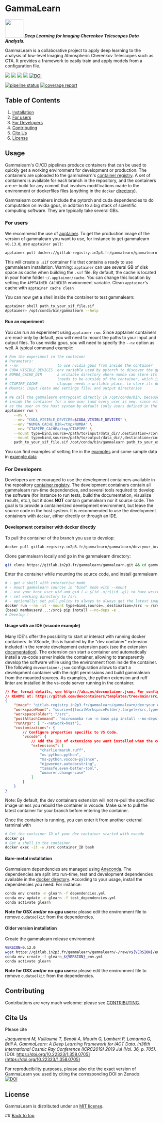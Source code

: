 # GammaLearn

<p align="left">
<img src="https://gammalearn.pages.in2p3.fr/pages/images/glearn.png" width="60px" >
<b><i>Deep Learning for Imaging Cherenkov Telescopes Data Analysis.</b></i>
</p>

GammaLearn is a collaborative project to apply deep learning to the analysis of low-level Imaging Atmospheric Cherenkov Telescopes such as CTA.
It provides a framework to easily train and apply models from a configuration file.


[![](https://img.shields.io/badge/GammaLearn-Pages-yellow)](https://purl.org/gammalearn)
[![](https://img.shields.io/badge/GammaLearn-Code-blue)](https://gitlab.in2p3.fr/gammalearn/gammalearn)
[![](https://img.shields.io/badge/GammaLearn-Documentation-orange)](https://gammalearn.pages.in2p3.fr/gammalearn)
[![](https://img.shields.io/badge/GammaLearn-Slack-green)](https://gammalearn.slack.com/)
[![DOI](https://zenodo.org/badge/DOI/10.5281/zenodo.5879803.svg)](https://doi.org/10.5281/zenodo.5879803)

[![pipeline status](https://gitlab.in2p3.fr//gammalearn/gammalearn/badges/master/pipeline.svg)](https://gitlab.in2p3.fr//gammalearn/gammalearn/-/commits/master)
[![coverage report](https://gitlab.in2p3.fr/gammalearn/gammalearn/badges/master/coverage.svg)](https://gammalearn.pages.in2p3.fr/gammalearn/htmlcov)

## Table of Contents

1. [Installation](#usage)
  1. [For users](#for-users)
  1. [For Developers](#for-developers)
1. [Contributing](#contributing)
1. [Cite Us](#cite-us)
1. [License](#license)


## Usage

Gammalearn's CI/CD pipelines produce containers that can be used to quickly get a working environment for development or production. The containers are uploaded to the gammalearn's [container registry](https://gitlab.in2p3.fr/gammalearn/gammalearn/container_registry). A set of containers is available for each branch in the repository, and the containers are re-build for any commit that involves modifications  made to the environment or dockerfiles files (anything in the `docker` [directory](https://gitlab.in2p3.fr/gammalearn/gammalearn/-/tree/master/docker)).

Gammalearn containers include the pytorch and cuda dependencies to do computation on nvidia gpus, in addition to a big stack of scientific computing software. They are typically take several GBs. 

### For users

We recommend the use of [apptainer](https://apptainer.org/). To get the production image of the version of gammalearn you want to use, for instance to get gammalearn `v0.13.0`, use `apptainer pull`:
```bash
apptainer pull docker://gitlab-registry.in2p3.fr/gammalearn/gammalearn:v0.13.0
```

This will create a `.sif` container file that contains a ready to use gammalearn installation. Warning: `apptainer` can use several GB of disk space as cache when building the `.sif` file. By default, the cache is located in your home folder `~/.apptainer/cache`. You can change this location by setting the `APPTAINER_CACHEDIR` environment variable. Clean `apptainer`'s cache with `apptainer cache clean`

You can now get a shell inside the container to test gammalearn:
```bash
apptainer shell path_to_your_sif_file.sif
Apptainer> /opt/conda/bin/gammalearn --help
```

#### Run an experiment

You can run an experiment using `apptainer run`. Since apptainer containers are read-only by default, you will need to mount the paths to your input and output files. To use nvidia gpus, you will need to specify the `--nv` option as well. A typical command example:

```bash 
# Run the experiment in the container
# Parameters:
# --nv                  to use nvidia gpus from inside the container
# CUDA_VISIBLE_DEVICES  env variable used by pytorch to discover the gpus
# NUMBA_CACHE_DIR       a writable directory where numba can store its compiled functions
#                       (needs to be outside of the container, which is read-only)
# CTAPIPE_CACHE         ctapipe needs a writable place, to store its downloaded files.
# Mounts: input (data and settings file) and output directories
# 
# We call the gammalearn entrypoint directly in /opt/conda/bin, because micromamba is not initialized
# inside the container for a new user (and every user is new, since with apptainer the user remains the same
# as the user on the host system by default (only users defined in the containers are known))
apptainer run \
    --nv \
    --env "CUDA_VISIBLE_DEVICES=$CUDA_VISIBLE_DEVICES" \
    --env "NUMBA_CACHE_DIR=/tmp/NUMBA" \
    --env "CTAPIPE_CACHE=/tmp/CTAPIPE" \
    --mount type=bind,source=/path/to/input/data_dir/,destination=/corresponding/path/in/container/ \
	--mount type=bind,source=/path/to/output/data_dir/,destination=/corresponding/path/in/container/ \
    path_to_your_sif_file.sif /opt/conda/bin/gammalearn path_to_your_experiment_settings_file.py
```

You can find examples of setting file in the [examples](https://gitlab.in2p3.fr/gammalearn/gammalearn/-/tree/master/gammalearn/configuration/examples) and some sample data in [example data](https://gitlab.in2p3.fr/gammalearn/gammalearn/-/tree/master/share/data)

### For Developers

Developers are encouraged to use the development containers available in the repository [container registry](https://gitlab.in2p3.fr/gammalearn/gammalearn/container_registry/). The development containers contain all gammalearn run-time dependencies, and several tools required to develop the software (for instance to run tests, build the documentation, visualize results, etc.), but it does **NOT** contain gammalearn nor it source code. The goal is to provide a containerized development environment, but leave the source code in the host system. It is recommended to use the development containers with `docker`, either directly or through an IDE.

#### Development container with docker directly

To pull the container of the branch you use to develop:
```bash
docker pull gitlab-registry.in2p3.fr/gammalearn/gammalearn/dev:your_branch_name
```
Clone gammalearn locally and go in the gammalearn directory:
```bash
git clone https://gitlab.in2p3.fr/gammalearn/gammalearn.git && cd gammalearn
```
Enter the container while mounting the source code, and install gammalearn
```bash
# - get a shell with interactive mode
# - mount gammalearn sources in "bind" mode with --mount
# - use your host user uid and gid (-u $(id -u):$(id -g)) to have write permissions in the mounted gammalearn sources
# - set working directory to /src
# - optionally: set pull policy to always to always get the latest image for your branch
docker run --rm -it --mount type=bind,source=.,destination=/src -w /src --pull=always -u $(id -u):$(id -g) gitlab-registry.in2p3.fr/gammalearn/gammalearn/dev:your_branch_name
(base) mambauser@...:/src$ pip install --no-deps -e .
# Develop !
```

#### Usage with an IDE (vscode example)

Many IDE's offer the possibility to start or interact with running docker containers. In VScode, this is handled by the "dev container" extension included in the remote development extension pack (see the extension [documentation](https://code.visualstudio.com/docs/devcontainers/containers)). The extension can start a container and automatically install a vs-code server inside the container, allowing to transparently develop the software while using the environment from inside the container. The following `devcontainer.json` configuration allows to start a development container with the right permissions and build gammalearn from the mounted sources. As examples, the python extension and ruff linter are installed in the vs-code server running in the container.

```json
// For format details, see https://aka.ms/devcontainer.json. For config options, see the
// README at: https://github.com/devcontainers/templates/tree/main/src/miniconda
{
	"image": "gitlab-registry.in2p3.fr/gammalearn/gammalearn/dev:your_dev_branch",
	"workspaceMount": "source=${localWorkspaceFolder},target=/src,type=bind",
	"workspaceFolder": "/src",
	"postAttachCommand": "micromamba run -n base pip install --no-deps -e /src",
	"runArgs": [ "--network=host"],
	"customizations": {
		// Configure properties specific to VS Code.
		"vscode": {
			// Add the IDs of extensions you want installed when the container is created.
			"extensions": [
				"charliermarsh.ruff",
				"ms-python.python",
				"ms-python.vscode-pylance",
				"njpwerner.autodocstring",
				"tamasfe.even-better-toml",
				"wmaurer.change-case"
			]
		}
	}
}
```

Note: By default, the dev containers extension will not re-pull the specified image unless you rebuild the container in vscode. Make sure to pull the latest container for your branch before entering the container.

Once the container is running, you can enter it from another external terminal with
```bash
# Get the container ID of your dev container started with vscode
docker ps
# Get a shell in the container
docker exec -it -w /src container_ID bash​
```

#### Bare-metal installation

Gammalearn dependencies are managed using [Anaconda](https://www.anaconda.com/products/individual). The dependencies are split into run-time, test and development dependencies available in the [docker directory](https://gitlab.in2p3.fr/gammalearn/gammalearn/-/tree/master/docker). According to your usage, install the dependencies you need. For instance:

```bash
conda env create -n glearn -f dependencies.yml
conda env update -n glearn -f test_dependencies.yml
conda activate glearn
```

**Note for OSX and/or no-gpu users:** please edit the environment file to remove `cudatoolkit` from the dependencies.

#### Older version installation

Create the gammalearn release environment:
```bash
VERSION=0.12.0
wget https://gitlab.in2p3.fr/gammalearn/gammalearn/-/raw/v${VERSION}/environment.yml -O glearn_${VERSION}_env.yml
conda env create -f glearn_${VERSION}_env.yml
conda activate glearn
```

**Note for OSX and/or no-gpu users:** please edit the environment file to remove `cudatoolkit` from the dependencies.


## Contributing

Contributions are very much welcome: please see [CONTRIBUTING](https://gitlab.in2p3.fr/gammalearn/gammalearn/-/blob/master/CONTRIBUTING.md).


## Cite Us

Please cite

_Jacquemont M, Vuillaume T, Benoit A, Maurin G, Lambert P, Lamanna G, Brill A._ 
_GammaLearn: A Deep Learning Framework for IACT Data. In36th International Cosmic Ray Conference (ICRC2019) 2019 Jul (Vol. 36, p. 705)._ 
[DOI: https://doi.org/10.22323/1.358.0705](https://doi.org/10.22323/1.358.0705)

For reproducibility purposes, please also cite the exact version of GammaLearn you used by citing the corresponding DOI on Zenodo:  
[![DOI](https://zenodo.org/badge/DOI/10.5281/zenodo.5879803.svg)](https://doi.org/10.22323/1.358.0705)


## License

GammaLearn is distributed under an [MIT license](https://gitlab.in2p3.fr/gammalearn/gammalearn/-/blob/master/LICENSE).

## [Back to top](#table-of-contents)
